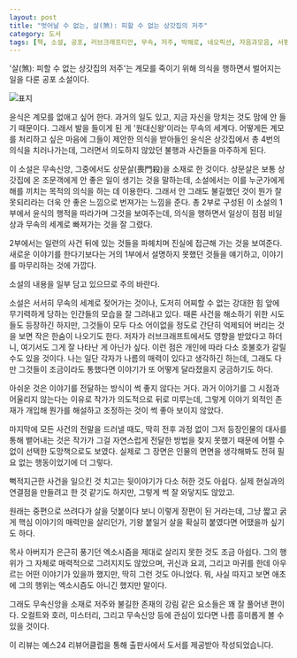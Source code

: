 ```yaml
---
layout: post
title: "벗어날 수 없는, 살(煞): 피할 수 없는 상갓집의 저주"
category: 도서
tags: [책, 소설, 공포, 러브크래프티안, 무속, 저주, 박해로, 네오픽션, 자음과모음, 서평, 예스24 리뷰어클럽]
---
```


'살(煞): 피할 수 없는 상갓집의 저주'는
계모를 죽이기 위해 의식을 행하면서 벌어지는 일을 다룬 공포 소설이다.

![표지](https://lh3.googleusercontent.com/dXlLRH7_Zw_4-m0s8YRO0nxScAQnJIGjBtz1gcuBwpKxKsrxoYcOlRt1-reHHq-xKoBnQLm9_DLLyA=s480)

윤식은 계모를 없애고 싶어 한다.
과거의 일도 있고, 지금 자신을 망치는 것도 맘에 안 들기 때문이다.
그래서 발을 들이게 된 게 '원대신왕'이라는 무속의 세계다.
어떻게든 계모를 처리하고 싶은 마음에 그들이 제안한 의식을 받아들인 윤식은
상갓집에서 총 4번의 의식을 치러나가는데,
그러면서 의도하지 않았던 불행과 사건들을 마주하게 된다.

이 소설은 무속신앙, 그중에서도 상문살(喪門殺)을 소재로 한 것이다.
상문살은 보통 상갓집에 온 조문객에게 안 좋은 일이 생기는 것을 말하는데,
소설에서는 이를 누군가에게 해를 끼치는 목적의 의식을 하는 데 이용한다.
그래서 안 그래도 불길했던 것이 뭔가 잘못되리라는 더욱 안 좋은 느낌으로 번져가는 느낌을 준다.
총 2부로 구성된 이 소설의 1부에서 윤식의 행적을 따라가며 그것을 보여주는데,
의식을 행하면서 일상이 점점 비일상과 무속의 세계로 빠져가는 것을 잘 그렸다.

2부에서는 일련의 사건 뒤에 있는 것들을 파헤치며 진실에 접근해 가는 것을 보여준다.
새로운 이야기를 한다기보다는 거의 1부에서 설명하지 못했던 것들을 얘기하고,
이야기를 마무리하는 것에 가깝다.


<div class="im im-warning">
소설의 내용을 일부 담고 있으므로 주의 바란다.
</div>


소설은 서서히 무속의 세계로 젖어가는 것이나,
도저히 어찌할 수 없는 강대한 힘 앞에 무기력하게 당하는 인간들의 모습을 잘 그려내고 있다.
때론 사건을 해소하기 위한 시도들도 등장하긴 하지만,
그것들이 모두 다소 어이없을 정도로 간단히 억제되어 버리는 것을 보면 작은 한숨이 나오기도 한다.
저자가 러브크래프트에서도 영향을 받았다고 하더니, 여기서도 그게 잘 나타난 게 아닌가 싶다.
이런 점은 개인에 따라 다소 호불호가 갈릴 수도 있을 것이다.
나는 일단 각자가 나름의 매력이 있다고 생각하긴 하는데,
그래도 다만 그것들이 조금이라도 통했다면 이야기가 또 어떻게 달라졌을지 궁금하기도 하다.

아쉬운 것은 이야기를 전달하는 방식이 썩 좋지 않다는 거다.
과거 이야기를 그 시점과 어울리지 않는다는 이유로 작가가 의도적으로 뒤로 미루는데,
그렇게 이야기 외적인 존재가 개입해 뭔가를 해설하고 조정하는 것이 썩 좋아 보이지 않았다.

마지막에 모든 사건의 전말을 드러낼 때도,
딱히 전후 과정 없이 그저 등장인물의 대사를 통해 뱉어내는 것은
작가가 그걸 자연스럽게 전달한 방법을 찾지 못했기 때문에
어쩔 수 없이 선택한 도망책으로도 보였다.
실제로 그 장면은 인물의 면면을 생각해봐도 전혀 필요 없는 행동이었기에 더 그렇다.

뻑적지근한 사건을 일으킨 것 치고는 뒷이야기가 다소 허한 것도 아쉽다.
실제 현실과의 연결점을 만들려고 한 것 같기도 하지만, 그렇게 썩 잘 와닿지도 않았고.

원래는 중편으로 쓰려다가 살을 덧붙이다 보니 이렇게 장편이 된 거라는데,
그냥 짧고 굵게 핵심 이야기의 매력만을 살리던가,
기왕 붙일거 살을 확실히 붙였다면 어땠을까 싶기도 하다.

목사 아버지가 은근히 풍기던 엑소시즘을 제대로 살리지 못한 것도 조금 아쉽다.
그의 행위가 그 자체로 매력적으로 그려지지도 않았으며,
귀신과 요괴, 그리고 마귀를 한데 아우르는 어떤 이야기가 있을까 했지만, 딱히 그런 것도 아니었다.
뭐, 사실 따지고 보면 애초에 그의 행위는 엑소시즘도 아니긴 했지만 말이다.

그래도 무속신앙을 소재로 저주와 불길한 존재의 강림 같은 요소들은 꽤 잘 풀어낸 편이다.
오컬트와 호러, 미스터리, 그리고 무속신앙 등에 관심이 있다면 나름 흥미롭게 볼 수 있을 것이다.



<div class="im im-info">
이 리뷰는 예스24 리뷰어클럽을 통해 출판사에서 도서를 제공받아 작성되었습니다.
</div>
